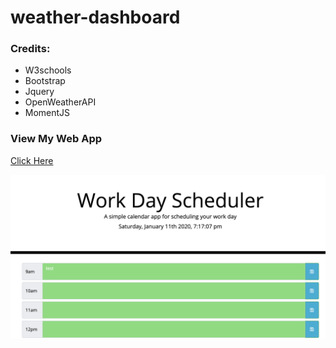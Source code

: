 # weather-dashboard

### Credits:
* W3schools
* Bootstrap
* Jquery
* OpenWeatherAPI
* MomentJS

### View My Web App
[Click Here](https://everetthumphreys.github.io/weather-dashboard)

![Screenshot](https://raw.githubusercontent.com/everetthumphreys/weather-dashboard/master/screenshot.png)

